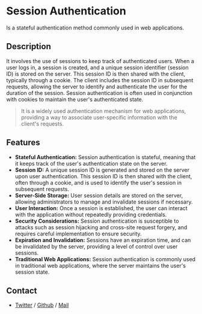 # Session Authentication 
Is a stateful authentication method commonly used in web applications.

## Description
It involves the use of sessions to keep track of authenticated users. When a user logs in, a session is created, and a unique session identifier (session ID) is stored on the server. This session ID is then shared with the client, typically through a cookie. The client includes the session ID in subsequent requests, allowing the server to identify and authenticate the user for the duration of the session. Session authentication is often used in conjunction with cookies to maintain the user's authenticated state. 
> It is a widely used authentication mechanism for web applications, providing a way to associate user-specific information with the client's requests.

## Features
* **Stateful Authentication:** Session authentication is stateful, meaning that it keeps track of the user's authentication state on the server.
* **Session ID:** A unique session ID is generated and stored on the server upon user authentication. This session ID is then shared with the client, often through a cookie, and is used to identify the user's session in subsequent requests.
* **Server-Side Storage:** User session details are stored on the server, allowing administrators to manage and invalidate sessions if necessary.
* **User Interaction:** Once a session is established, the user can interact with the application without repeatedly providing credentials.
* **Security Considerations:** Session authentication is susceptible to attacks such as session hijacking and cross-site request forgery, and requires careful implementation to ensure security.
* **Expiration and Invalidation:** Sessions have an expiration time, and can be invalidated by the server, providing a level of control over user sessions.
* **Traditional Web Applications:** Session authentication is commonly used in traditional web applications, where the server maintains the user's session state.

## Contact
 * [Twitter](https://www.twitter.com/sakhilelindah) / [Github](https://github.com/sakhi-4096) / [Mail](mailto:sakhilelindah@protonmail.com)
